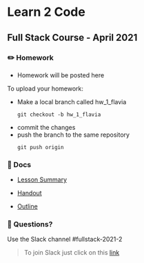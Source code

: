 # Learn 2 Code
## Full Stack Course - April 2021

### ✏️ Homework

- Homework will be posted here

To upload your homework:

* Make a local branch called hw_1_flavia 
  ```
  git checkout -b hw_1_flavia
  ```
* commit the changes
* push the branch to the same repository
  ```
  git push origin
  ```

### 📄 Docs

- [Lesson Summary](https://...)

- [Handout](https://...)

- [Outline](https://...)


### 🤔 Questions?

Use the Slack channel #fullstack-2021-2

> To join Slack just click on this [link](https://hamburgcodingschool.slack.com/join/shared_invite/enQtMjczNDI3OTE4NzIwLTE2ZmNkNDk5YTg3MDFlOTY2ZmU2YzU5YTU4MTNhNDg4MTRhNTMwYzFiNTdlOTdhYzllYzg5YmVkYzljNWExY2U#/)
